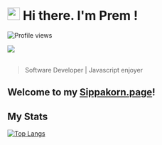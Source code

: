 # <img src="https://github.com/TheDudeThatCode/TheDudeThatCode/blob/master/Assets/Hi.gif" width="28px"> Hi there. I'm Prem !
![Profile views](https://komarev.com/ghpvc/?username=sippakorn-prem&color=lightgrey)

<a href="https://github.com/TheDudeThatCode/TheDudeThatCode/blob/master/Assets/dino.gif">
  <img align="center" src="https://github.com/TheDudeThatCode/TheDudeThatCode/blob/master/Assets/dino.gif"/>
</a>
<br><br>

> Software Developer | Javascript enjoyer

## Welcome to my [Sippakorn.page](https://sippakorn.page)!

## My Stats

[![Top Langs](https://github-readme-stats.vercel.app/api/top-langs/?username=sippakorn-prem&layout=compact&theme=github_dark_dimmed)](https://github.com/sippakorn-prem)
